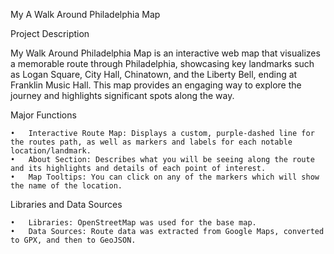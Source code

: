 My A Walk Around Philadelphia Map

Project Description

My Walk Around Philadelphia Map is an interactive web map that visualizes a memorable route through Philadelphia, showcasing key landmarks such as Logan Square, City Hall, Chinatown, and the Liberty Bell, ending at Franklin Music Hall. This map provides an engaging way to explore the journey and highlights significant spots along the way.

Major Functions

	•	Interactive Route Map: Displays a custom, purple-dashed line for the routes path, as well as markers and labels for each notable location/landmark.
	•	About Section: Describes what you will be seeing along the route and its highlights and details of each point of interest.
	•	Map Tooltips: You can click on any of the markers which will show the name of the location.

Libraries and Data Sources

	•	Libraries: OpenStreetMap was used for the base map.
	•	Data Sources: Route data was extracted from Google Maps, converted to GPX, and then to GeoJSON.
